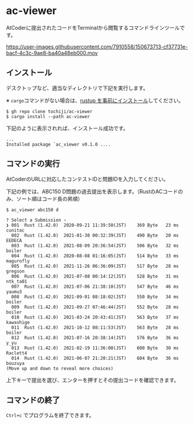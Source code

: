 # ac-viewer
AtCoderに提出されたコードをTerminalから閲覧するコマンドラインツールです。

https://user-images.githubusercontent.com/7910558/150673713-cf37731e-bacf-4c3c-9ae8-ba40a48eb000.mov


## インストール

デスクトップなど、適当なディレクトリで下記を実行します。

※ `cargo`コマンドがない場合は、[rustup を事前にインストール](https://www.rust-lang.org/ja/tools/install)してください。

```console
$ gh repo clone tochiji/ac-viewer
$ cargo install --path ac-viewer
```

下記のように表示されれば、インストール成功です。

```console
...
Installed package `ac_viewer v0.1.0 ....
```

## コマンドの実行

AtCoderのURLに対応したコンテストIDと問題IDを入力してください。

下記の例では、ABC150 D問題の過去提出を表示します。（RustのACコードのみ、ソート順はコード長の昇順）

```console
$ ac_viewer abc150 d

? Select a Submission › 
❯ 001  Rust (1.42.0)  2020-09-21 11:39:50(JST)    369 Byte   23 ms cunitac
  002  Rust (1.42.0)  2021-01-30 00:32:39(JST)    490 Byte   20 ms EEDECA
  003  Rust (1.42.0)  2021-08-09 20:36:54(JST)    506 Byte   32 ms boiler
  004  Rust (1.42.0)  2020-08-08 01:16:05(JST)    514 Byte   33 ms magurofly
  005  Rust (1.42.0)  2021-11-26 06:36:09(JST)    517 Byte   28 ms gregson
  006  Rust (1.42.0)  2021-07-08 00:14:12(JST)    528 Byte   31 ms ntk_ta01
  007  Rust (1.42.0)  2021-07-06 21:38:10(JST)    547 Byte   46 ms yaumu3
  008  Rust (1.42.0)  2021-09-01 08:18:02(JST)    550 Byte   34 ms boiler
  009  Rust (1.42.0)  2021-09-27 07:46:44(JST)    552 Byte   28 ms boiler
  010  Rust (1.42.0)  2021-03-24 20:43:41(JST)    563 Byte   37 ms kawashige
  011  Rust (1.42.0)  2021-10-12 08:11:53(JST)    563 Byte   28 ms boiler
  012  Rust (1.42.0)  2021-07-16 20:38:14(JST)    576 Byte   36 ms y_yu
  013  Rust (1.42.0)  2021-02-19 11:36:08(JST)    600 Byte   30 ms Raclett4
  014  Rust (1.42.0)  2021-06-07 21:20:21(JST)    604 Byte   36 ms bouzuya
(Move up and down to reveal more choices)
```

上下キーで提出を選び、エンターを押すとその提出コードを確認できます。

## コマンドの終了

`Ctrl+c` でプログラムを終了できます。
